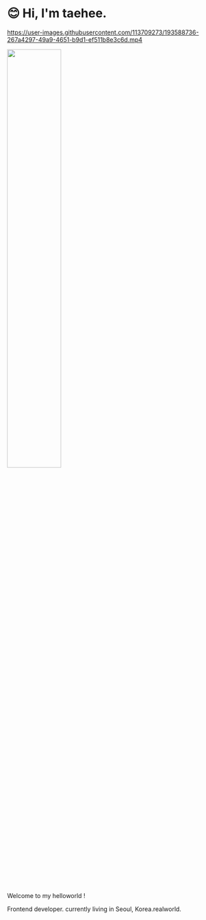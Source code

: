# 😊 Hi, I'm taehee.




https://user-images.githubusercontent.com/113709273/193588736-267a4297-49a9-4651-b9d1-ef511b8e3c6d.mp4


<img src="https://user-images.githubusercontent.com/113709273/194072787-2929d9c0-4ba3-45dc-ada8-dd2e48a87366.jpeg" width="50%" height="50%"/>

Welcome to my helloworld !



Frontend developer. currently living in Seoul, Korea.realworld.


